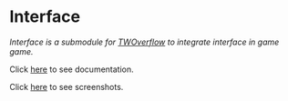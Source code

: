 # Interface

_Interface is a submodule for [TWOverflow](https://github.com/TWOverflow/TWOverflow) to integrate interface in game game._

Click [here](https://github.com/TWOverflow/FarmOverflow/wiki/Documentation) to see documentation.

Click [here](https://github.com/TWOverflow/FarmOverflow/wiki/Screenshots) to see screenshots.
